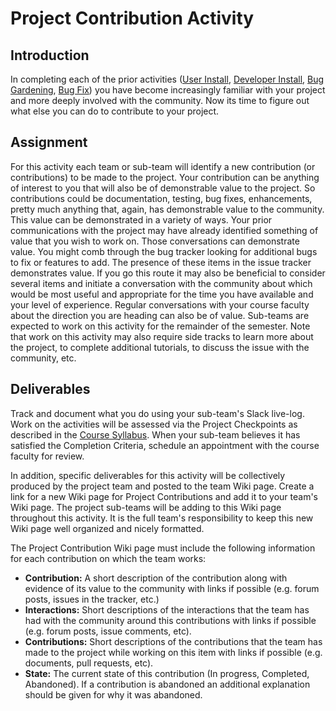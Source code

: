 # Project Contribution Activity

## Introduction
In completing each of the prior activities ([User Install](projUserInstall.md), [Developer Install](projDevInstall.md), [Bug Gardening](projBugGardening.md), [Bug Fix](projBugFix.md)) you have become increasingly familiar with your project and more deeply involved with the community. Now its time to figure out what else you can do to contribute to your project.

## Assignment

For this activity each team or sub-team will identify a new contribution (or contributions) to be made to the project. Your contribution can be anything of interest to you that will also be of demonstrable value to the project. So contributions could be documentation, testing, bug fixes, enhancements, pretty much anything that, again, has demonstrable value to the community. This value can be demonstrated in a variety of ways. Your prior communications with the project may have already identified something of value that you wish to work on. Those conversations can demonstrate value. You might comb through the bug tracker looking for additional bugs to fix or features to add. The presence of these items in the issue tracker demonstrates value. If you go this route it may also be beneficial to consider several items and initiate a conversation with the community about which would be most useful and appropriate for the time you have available and your level of experience. Regular conversations with your course faculty about the direction you are heading can also be of value. Sub-teams are expected to work on this activity for the remainder of the semester. Note that work on this activity may also require side tracks to learn more about the project, to complete additional tutorials, to discuss the issue with the community, etc.

## Deliverables

Track and document what you do using your sub-team's Slack live-log. Work on the activities will be assessed via the Project Checkpoints as described in the [Course Syllabus](syllabus.md). When your sub-team believes it has satisfied the Completion Criteria, schedule an appointment with the course faculty for review.


In addition, specific deliverables for this activity will be collectively produced by the project team and posted to the team Wiki page. Create a link for a new Wiki page for Project Contributions and add it to your team's Wiki page. The project sub-teams will be adding to this Wiki page throughout this activity. It is the full team's responsibility to keep this new Wiki page well organized and nicely formatted.

The Project Contribution Wiki page must include the following information for each contribution on which the team works:
- __Contribution:__ A short description of the contribution along with evidence of its value to the community with links if possible (e.g. forum posts, issues in the tracker, etc.)
- __Interactions:__ Short descriptions of the interactions that the team has had with the community around this contributions with links if possible (e.g. forum posts, issue comments, etc).
- __Contributions:__ Short descriptions of the contributions that the team has made to the project while working on this item with links if possible (e.g. documents, pull requests, etc).
- __State:__ The current state of this contribution (In progress, Completed, Abandoned). If a contribution is abandoned an additional explanation should be given for why it was abandoned.
